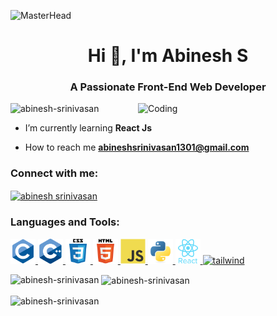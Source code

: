 ![MasterHead](https://i.pinimg.com/originals/ba/0e/b8/ba0eb82dbe74fb21925083c2ea7475b4.jpg)
<h1 align="center">Hi 👋, I'm Abinesh S</h1>
<h3 align="center">A Passionate Front-End Web Developer</h3>
<img align="right" alt="Coding" width="300" src="https://gifdb.com/images/high/computer-system-coding-j3szfjv9fwb5at9x.gif">

<p align="left"> <img src="https://komarev.com/ghpvc/?username=abinesh-srinivasan&label=Profile%20views&color=0e75b6&style=flat" alt="abinesh-srinivasan" /> </p>

-  I’m currently learning **React Js**

-  How to reach me **abineshsrinivasan1301@gmail.com**

<h3 align="left">Connect with me:</h3>
<p align="left">
<a href="https://linkedin.com/in/abinesh srinivasan" target="blank"><img align="center" src="https://raw.githubusercontent.com/rahuldkjain/github-profile-readme-generator/master/src/images/icons/Social/linked-in-alt.svg" alt="abinesh srinivasan" height="30" width="40" /></a>
</p>

<h3 align="left">Languages and Tools:</h3>
<p align="left"> <a href="https://www.cprogramming.com/" target="_blank" rel="noreferrer"> <img src="https://raw.githubusercontent.com/devicons/devicon/master/icons/c/c-original.svg" alt="c" width="40" height="40"/> </a> <a href="https://www.w3schools.com/cpp/" target="_blank" rel="noreferrer"> <img src="https://raw.githubusercontent.com/devicons/devicon/master/icons/cplusplus/cplusplus-original.svg" alt="cplusplus" width="40" height="40"/> </a> <a href="https://www.w3schools.com/css/" target="_blank" rel="noreferrer"> <img src="https://raw.githubusercontent.com/devicons/devicon/master/icons/css3/css3-original-wordmark.svg" alt="css3" width="40" height="40"/> </a> <a href="https://www.w3.org/html/" target="_blank" rel="noreferrer"> <img src="https://raw.githubusercontent.com/devicons/devicon/master/icons/html5/html5-original-wordmark.svg" alt="html5" width="40" height="40"/> </a> <a href="https://developer.mozilla.org/en-US/docs/Web/JavaScript" target="_blank" rel="noreferrer"> <img src="https://raw.githubusercontent.com/devicons/devicon/master/icons/javascript/javascript-original.svg" alt="javascript" width="40" height="40"/> </a> <a href="https://www.python.org" target="_blank" rel="noreferrer"> <img src="https://raw.githubusercontent.com/devicons/devicon/master/icons/python/python-original.svg" alt="python" width="40" height="40"/> </a> <a href="https://reactjs.org/" target="_blank" rel="noreferrer"> <img src="https://raw.githubusercontent.com/devicons/devicon/master/icons/react/react-original-wordmark.svg" alt="react" width="40" height="40"/> </a> <a href="https://tailwindcss.com/" target="_blank" rel="noreferrer"> <img src="https://www.vectorlogo.zone/logos/tailwindcss/tailwindcss-icon.svg" alt="tailwind" width="40" height="40"/> </a> </p>

<p><img align="left" src="https://github-readme-stats.vercel.app/api/top-langs?username=abinesh-srinivasan&show_icons=true&locale=en&layout=compact" alt="abinesh-srinivasan" /></p>

<p>&nbsp;<img align="center" src="https://github-readme-stats.vercel.app/api?username=abinesh-srinivasan&show_icons=true&locale=en" alt="abinesh-srinivasan" /></p>

<p><img align="center" src="https://github-readme-streak-stats.herokuapp.com/?user=abinesh-srinivasan&" alt="abinesh-srinivasan" /></p>
